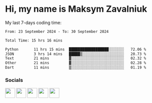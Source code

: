 Hi, my name is Maksym Zavalniuk
========================================================================================================================================

My last 7-days coding time:
<!--START_SECTION:waka-->

```txt
From: 23 September 2024 - To: 30 September 2024

Total Time: 15 hrs 16 mins

Python       11 hrs 15 mins  ██████████████████░░░░░░░   72.06 %
JSON         3 hrs 14 mins   █████▒░░░░░░░░░░░░░░░░░░░   20.73 %
Text         21 mins         ▓░░░░░░░░░░░░░░░░░░░░░░░░   02.32 %
Other        21 mins         ▓░░░░░░░░░░░░░░░░░░░░░░░░   02.28 %
Dart         11 mins         ▒░░░░░░░░░░░░░░░░░░░░░░░░   01.19 %
```

<!--END_SECTION:waka-->


### Socials

<p align="left"> <a href="https://www.dev.to/mezgoodle" target="_blank" rel="noreferrer"><img src="https://raw.githubusercontent.com/danielcranney/readme-generator/main/public/icons/socials/devdotto.svg" width="32" height="32" /></a> <a href="https://discord.com/users/mezgoodle" target="_blank" rel="noreferrer"><img src="https://raw.githubusercontent.com/danielcranney/readme-generator/main/public/icons/socials/discord.svg" width="32" height="32" /></a> <a href="https://www.github.com/mezgoodle" target="_blank" rel="noreferrer"><img src="https://raw.githubusercontent.com/danielcranney/readme-generator/main/public/icons/socials/github.svg" width="32" height="32" /></a> <a href="http://www.instagram.com/sylvenis" target="_blank" rel="noreferrer"><img src="https://raw.githubusercontent.com/danielcranney/readme-generator/main/public/icons/socials/instagram.svg" width="32" height="32" /></a> <a href="https://www.linkedin.com/in/maksym-zavalniuk-ba4a72193" target="_blank" rel="noreferrer"><img src="https://raw.githubusercontent.com/danielcranney/readme-generator/main/public/icons/socials/linkedin.svg" width="32" height="32" /></a></p>
